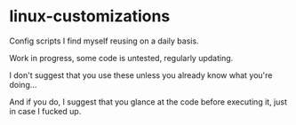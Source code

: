 # linux-customizations
Config scripts I find myself reusing on a daily basis.

Work in progress, some code is untested, regularly updating. 

I don't suggest that you use these unless you already know what you're doing...

And if you do, I suggest that you glance at the code before executing it, just in case I fucked up.


